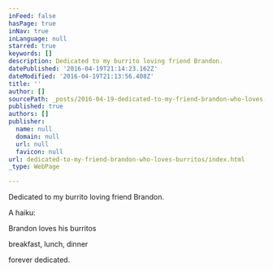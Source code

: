 ```yaml
---
inFeed: false
hasPage: true
inNav: true
inLanguage: null
starred: true
keywords: []
description: Dedicated to my burrito loving friend Brandon.
datePublished: '2016-04-19T21:14:23.162Z'
dateModified: '2016-04-19T21:13:56.408Z'
title: ''
author: []
sourcePath: _posts/2016-04-19-dedicated-to-my-friend-brandon-who-loves-burritos.md
published: true
authors: []
publisher:
  name: null
  domain: null
  url: null
  favicon: null
url: dedicated-to-my-friend-brandon-who-loves-burritos/index.html
_type: WebPage

---
```

Dedicated to my burrito loving friend Brandon.

A haiku:

Brandon loves his burritos

breakfast, lunch, dinner

forever dedicated.